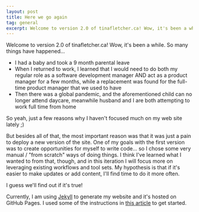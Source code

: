 ```yaml
---
layout: post
title: Here we go again
tag: general
excerpt: Welcome to version 2.0 of tinafletcher.ca! Wow, it's been a while. So many things have happened...
---
```



Welcome to version 2.0 of tinafletcher.ca! Wow, it's been a while. So many things have happened...

+ I had a baby and took a 9 month parental leave
+ When I returned to work, I learned that I would need to do both my regular role as a software development manager AND act as a product manager for a few months, while a replacement was found for the full-time product manager that we used to have
+ Then there was a global pandemic, and the aforementioned child can no longer attend daycare, meanwhile husband and I are both attempting to work full time from home

So yeah, just a few reasons why I haven't focused much on my web site lately ;)

But besides all of that, the most important reason was that it was just a pain to deploy a new version of the site. One of my goals with the first version was to create opportunities for myself to write code... so I chose some very manual / "from scratch" ways of doing things. I think I've learned what I wanted to from that, though, and in this iteration I will focus more on leveraging existing workflows and tool sets. My hypothesis is that if it's easier to make updates or add content, I'll find time to do it more often.

I guess we'll find out if it's true!

Currently, I am using [Jekyll](https://jekyllrb.com/) to generate my website and it's hosted on GitHub Pages. I used some of the instructions in [this article](https://www.smashingmagazine.com/2014/08/build-blog-jekyll-github-pages/) to get started.
